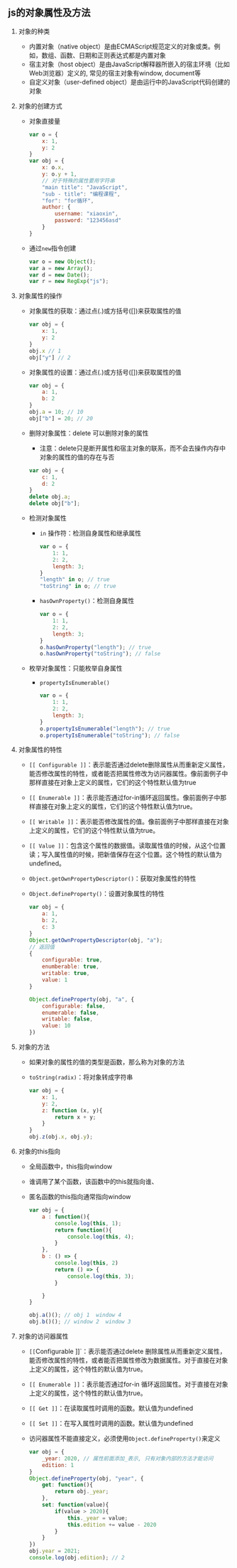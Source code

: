 ## js的对象属性及方法

1. 对象的种类

   * 内置对象（native object）是由ECMAScript规范定义的对象或类。例如，数组、函数、日期和正则表达式都是内置对象
   * 宿主对象（host object）是由JavaScript解释器所嵌入的宿主环境（比如Web浏览器）定义的, 常见的宿主对象有window, document等
   * 自定义对象（user-defined object）是由运行中的JavaScript代码创建的对象

2. 对象的创建方式

   * 对象直接量

     ```js
     var o = {
         x: 1,
         y: 2
     }
     var obj = {
         x: o.x,
         y: o.y + 1,
         // 对于特殊的属性要用字符串
         "main title": "JavaScript",
         "sub - title": "编程课程",
         "for": "for循环",
         author: {
             username: "xiaoxin",
             password: "123456asd"
         }
     }
     ```

     

   * 通过`new`指令创建

     ```js
     var o = new Object();
     var a = new Array();
     var d = new Date();
     var r = new RegExp("js");
     ```

     

3. 对象属性的操作

   * 对象属性的获取：通过点(.)或方括号([])来获取属性的值

     ```js
     var obj = {
         x: 1,
         y: 2
     }
     obj.x // 1
     obj["y"] // 2
     ```

     

   * 对象属性的设置：通过点(.)或方括号([])来获取属性的值

     ```js
     var obj = {
         a: 1,
         b: 2
     }
     obj.a = 10; // 10
     obj["b"] = 20; // 20
     ```

     

   * 删除对象属性：delete 可以删除对象的属性

     * 注意：delete只是断开属性和宿主对象的联系，而不会去操作内存中对象的属性的值的存在与否

     ```js
     var obj = {
         c: 1,
         d: 2
     }
     delete obj.a;
     delete obj["b"];
     ```

   * 检测对象属性

     * `in` 操作符：检测自身属性和继承属性

       ```js
       var o = {
           1: 1,
           2: 2,
           length: 3;
       }
       "length" in o; // true
       "toString" in o; // true
       ```

       

     * `hasOwnProperty()`：检测自身属性

       ```js
       var o = {
           1: 1,
           2: 2,
           length: 3;
       }
       o.hasOwnProperty("length"); // true
       o.hasOwnProperty("toString"); // false
       ```

   * 枚举对象属性：只能枚举自身属性

     * `propertyIsEnumerable()`

       ```js
       var o = {
           1: 1,
           2: 2,
           length: 3;
       }
       o.propertyIsEnumerable("length"); // true
       o.propertyIsEnumerable("toString"); // false
       ```

       

4. 对象属性的特性

   * `[[ Configurable ]]`：表示能否通过delete删除属性从而重新定义属性，能否修改属性的特性，或者能否把属性修改为访问器属性。像前面例子中那样直接在对象上定义的属性，它们的这个特性默认值为true

   * `[[ Enumerable ]]`：表示能否通过for-in循环返回属性。像前面例子中那样直接在对象上定义的属性，它们的这个特性默认值为true。

   * `[[ Writable ]]`：表示能否修改属性的值。像前面例子中那样直接在对象上定义的属性，它们的这个特性默认值为true。

   * `[[ Value ]]`：包含这个属性的数据值。读取属性值的时候，从这个位置读；写入属性值的时候，把新值保存在这个位置。这个特性的默认值为undefined。

   * `Object.getOwnPropertyDescriptor()`：获取对象属性的特性

   * `Object.defineProperty()`：设置对象属性的特性

     ```js
     var obj = {
         a: 1,
         b: 2,
         c: 3
     }
     Object.getOwnPropertyDescriptor(obj, "a");
     // 返回值
     {
         configurable: true,
         enumberable: true,
         writable: true,
         value: 1
     }
     
     Object.defineProperty(obj, "a", {
         configurable: false,
         enumerable: false,
         writable: false,
         value: 10
     })
     ```

     

5. 对象的方法

   * 如果对象的属性的值的类型是函数，那么称为对象的方法

   * `toString(radix)`：将对象转成字符串

     ```js
     var obj = {
         x: 1,
         y: 2,
         z: function (x, y){
             return x + y;
         }
     }
     obj.z(obj.x, obj.y);
     ```

     

6. 对象的this指向

   * 全局函数中，this指向window

   * 谁调用了某个函数，该函数中的this就指向谁、

   * 匿名函数的this指向通常指向window

     ```js
     var obj = {
         a : function(){
             console.log(this, 1);
             return function(){
                 console.log(this, 4);
             }
         },
         b : () => {
             console.log(this, 2)
             return () => {
                 console.log(this, 3);
             }
     
         }
     }
     
     obj.a()(); // obj 1  window 4
     obj.b()(); // window 2  window 3
     ```

     

7. 对象的访问器属性

   * `[[`Configurable ]]`：表示能否通过delete 删除属性从而重新定义属性，能否修改属性的特性，或者能否把属性修改为数据属性。对于直接在对象上定义的属性，这个特性的默认值为true。

   * `[[ Enumerable ]]`：表示能否通过for-in 循环返回属性。对于直接在对象上定义的属性，这个特性的默认值为true。

   * `[[ Get ]]`：在读取属性时调用的函数。默认值为undefined

   * `[[ Set ]]`：在写入属性时调用的函数。默认值为undefined

   * 访问器属性不能直接定义，必须使用`Object.defineProperty()`来定义

     ```js
     var obj = {
         _year: 2020, // 属性前面添加_表示, 只有对象内部的方法才能访问
         edition: 1
     }
     Object.defineProperty(obj, "year", {
         get: function(){
             return obj._year;
         },
         set: function(value){
             if(value > 2020){
                 this._year = value;
                 this.edition += value - 2020
             }
         }
     })
     obj.year = 2021;
     console.log(obj.edition); // 2
     ```

     

